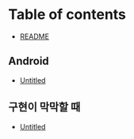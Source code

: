 # Table of contents

* [README](README.md)

## Android

* [Untitled](android/untitled.md)

## 구현이 막막할 때

* [Untitled](undefined/untitled.md)

